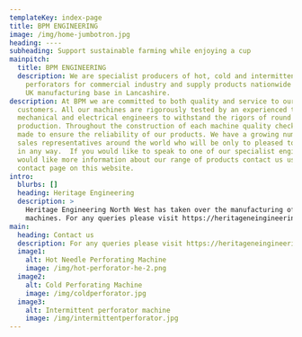 ```yaml
---
templateKey: index-page
title: BPM ENGINEERING
image: /img/home-jumbotron.jpg
heading: ----
subheading: Support sustainable farming while enjoying a cup
mainpitch:
  title: BPM ENGINEERING
  description: We are specialist producers of hot, cold and intermittent
    perforators for commercial industry and supply products nationwide from our
    UK manufacturing base in Lancashire.
description: At BPM we are committed to both quality and service to our
  customers. All our machines are rigorously tested by an experienced team of
  mechanical and electrical engineers to withstand the rigors of round the clock
  production. Throughout the construction of each machine quality checks are
  made to ensure the reliability of our products. We have a growing number of
  sales representatives around the world who will be only to pleased to help you
  in any way.  If you would like to speak to one of our specialist engineers or
  would like more information about our range of products contact us using the
  contact page on this website.
intro:
  blurbs: []
  heading: Heritage Engineering
  description: >
    Heritage Engineering North West has taken over the manufacturing of our
    machines. For any queries please visit https://heritageneingineeringnw.co.uk
main:
  heading: Contact us
  description: For any queries please visit https://heritageneingineeringnw.co.uk
  image1:
    alt: Hot Needle Perforating Machine
    image: /img/hot-perforator-he-2.png
  image2:
    alt: Cold Perforating Machine
    image: /img/coldperforator.jpg
  image3:
    alt: Intermittent perforator machine
    image: /img/intermittentperforator.jpg
---
```

